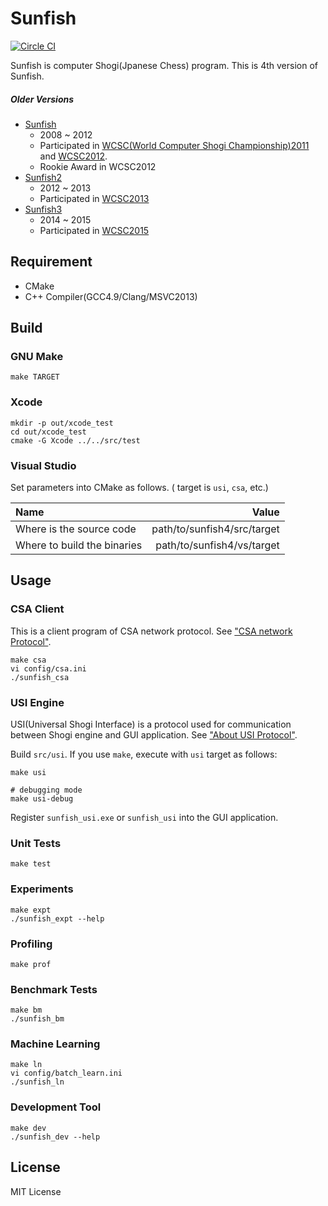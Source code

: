 Sunfish
========

[![Circle CI](https://circleci.com/gh/sunfish-shogi/sunfish4.svg?style=svg)](https://circleci.com/gh/sunfish-shogi/sunfish4)

Sunfish is computer Shogi(Jpanese Chess) program. This is 4th version of Sunfish.

##### Older Versions

- [Sunfish](https://github.com/sunfish-shogi/sunfish)
  + 2008 ~ 2012
  + Participated in [WCSC(World Computer Shogi Championship)2011](http://www.computer-shogi.org/wcsc21/) and [WCSC2012](http://www.computer-shogi.org/wcsc22/).
  + Rookie Award in WCSC2012
- [Sunfish2](https://github.com/sunfish-shogi/sunfish2)
  + 2012 ~ 2013
  + Participated in [WCSC2013](http://www.computer-shogi.org/wcsc23/)
- [Sunfish3](https://github.com/sunfish-shogi/sunfish3)
  + 2014 ~ 2015
  + Participated in [WCSC2015](http://www.computer-shogi.org/wcsc25/)

Requirement
-----------

- CMake
- C++ Compiler(GCC4.9/Clang/MSVC2013)

Build
-----

### GNU Make

```
make TARGET
```

### Xcode

```
mkdir -p out/xcode_test
cd out/xcode_test
cmake -G Xcode ../../src/test
```

### Visual Studio

Set parameters into CMake as follows.
( target is `usi`, `csa`, etc.)

| Name                        | Value                       |
|:----------------------------|----------------------------:|
| Where is the source code    | path/to/sunfish4/src/target |
| Where to build the binaries | path/to/sunfish4/vs/target  |

Usage
-----

### CSA Client

This is a client program of CSA network protocol.
See ["CSA network Protocol"](http://www.computer-shogi.org/protocol/).

```
make csa
vi config/csa.ini
./sunfish_csa
```

### USI Engine

USI(Universal Shogi Interface) is a protocol used for communication between Shogi engine and GUI application.
See ["About USI Protocol"](http://www.geocities.jp/shogidokoro/usi.html).

Build `src/usi`.
If you use `make`, execute with `usi` target as follows:

```
make usi

# debugging mode
make usi-debug
```

Register `sunfish_usi.exe` or `sunfish_usi` into the GUI application.

### Unit Tests

```
make test
```

### Experiments

```
make expt
./sunfish_expt --help
```

### Profiling

```
make prof
```

### Benchmark Tests

```
make bm
./sunfish_bm
```

### Machine Learning

```
make ln
vi config/batch_learn.ini
./sunfish_ln
```

### Development Tool

```
make dev
./sunfish_dev --help
```

License
-------

MIT License
